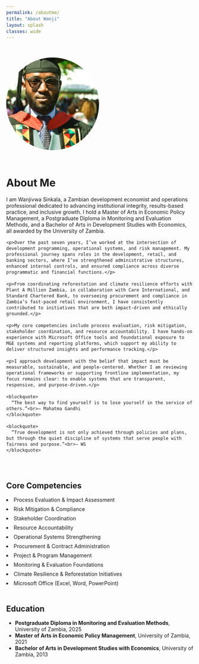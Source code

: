```yaml
---
permalink: /aboutme/
title: "About Wanji"
layout: splash
classes: wide
---
```


<style>
/* Make the container stretch almost full screen */
.page__content {
  max-width: 95% !important;
  margin: auto;
}

/* About Me section layout */
.about-section {
  display: flex;
  flex-wrap: wrap;
  align-items: flex-start;
  gap: 2rem;
  padding: 2rem 0;
}

/* Profile picture styling */
.about-section img {
  width: 250px;
  height: 250px;
  border-radius: 50%;
  object-fit: cover;
  flex-shrink: 0;
}

/* About text area */
.about-text {
  flex: 1;
  min-width: 300px;
}

/* Skills list layout */
.skills-list {
  display: grid;
  grid-template-columns: repeat(auto-fit, minmax(250px, 1fr));
  gap: 0.5rem;
  list-style: disc inside;
  padding: 0;
}

/* Mobile layout */
@media (max-width: 768px) {
  .about-section {
    flex-direction: column;
    align-items: center;
    text-align: center;
  }
  .about-text {
    max-width: 100%;
  }
  .skills-list {
    grid-template-columns: 1fr;
  }
}
</style>

<div class="about-section">
  <img src="/assets/images/wanji_pic.jpg" alt="Wanjivwa Sinkala">

  <div class="about-text">
    <h1>About Me</h1>
    <p>I am Wanjivwa Sinkala, a Zambian development economist and operations professional dedicated to advancing institutional integrity, results-based practice, and inclusive growth. I hold a Master of Arts in Economic Policy Management, a Postgraduate Diploma in Monitoring and Evaluation Methods, and a Bachelor of Arts in Development Studies with Economics, all awarded by the University of Zambia.</p>

    <p>Over the past seven years, I’ve worked at the intersection of development programming, operational systems, and risk management. My professional journey spans roles in the development, retail, and banking sectors, where I’ve strengthened administrative structures, enhanced internal controls, and ensured compliance across diverse programmatic and financial functions.</p>

    <p>From coordinating reforestation and climate resilience efforts with Plant A Million Zambia, in collaboration with Care International, and Standard Chartered Bank, to overseeing procurement and compliance in Zambia’s fast-paced retail environment, I have consistently contributed to initiatives that are both impact-driven and ethically grounded.</p>

    <p>My core competencies include process evaluation, risk mitigation, stakeholder coordination, and resource accountability. I have hands-on experience with Microsoft Office tools and foundational exposure to M&E systems and reporting platforms, which support my ability to deliver structured insights and performance tracking.</p>

    <p>I approach development with the belief that impact must be measurable, sustainable, and people-centered. Whether I am reviewing operational frameworks or supporting frontline implementation, my focus remains clear: to enable systems that are transparent, responsive, and purpose-driven.</p>

    <blockquote>
      “The best way to find yourself is to lose yourself in the service of others.”<br>– Mahatma Gandhi
    </blockquote>

    <blockquote>
      “True development is not only achieved through policies and plans, but through the quiet discipline of systems that serve people with fairness and purpose.”<br>– WS
    </blockquote>
  </div>
</div>

<div class="skills">
  <h2>Core Competencies</h2>
  <ul class="skills-list">
    <li>Process Evaluation & Impact Assessment</li>
    <li>Risk Mitigation & Compliance</li>
    <li>Stakeholder Coordination</li>
    <li>Resource Accountability</li>
    <li>Operational Systems Strengthening</li>
    <li>Procurement & Contract Administration</li>
    <li>Project & Program Management</li>
    <li>Monitoring & Evaluation Foundations</li>
    <li>Climate Resilience & Reforestation Initiatives</li>
    <li>Microsoft Office (Excel, Word, PowerPoint)</li>
  </ul>
</div>

<div class="education" style="margin-top:3rem;">
  <h2>Education</h2>
  <ul>
    <li><strong>Postgraduate Diploma in Monitoring and Evaluation Methods</strong>, University of Zambia, 2025</li>
    <li><strong>Master of Arts in Economic Policy Management</strong>, University of Zambia, 2021</li>
    <li><strong>Bachelor of Arts in Development Studies with Economics</strong>, University of Zambia, 2013</li>
  </ul>
</div>
